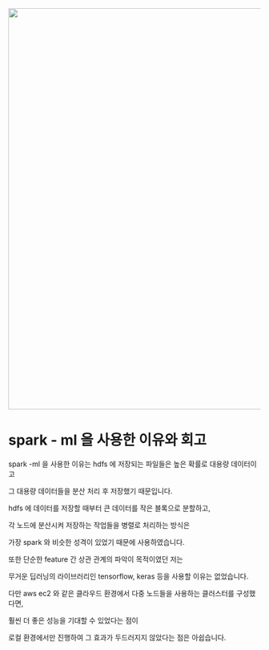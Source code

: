<img src = 'https://drive.google.com/uc?id=1Wl_jhwWstfutCdY8_TJCZJO3IUzO4kp2' width = 550 height = 800>


# spark - ml 을 사용한 이유와 회고

spark -ml 을 사용한 이유는 hdfs 에 저장되는 파일들은 높은 확률로 대용량 데이터이고 

그 대용량 데이터들을 분산 처리 후 저장했기 때문입니다.

hdfs 에 데이터를 저장할 때부터 큰 데이터를 작은 블록으로 분할하고,

각 노드에 분산시켜 저장하는 작업들을 병렬로 처리하는 방식은 

가장 spark 와 비슷한 성격이 있었기 때문에 사용하였습니다.

또한 단순한 feature 간 상관 관계의 파악이 목적이였던 저는 

무거운 딥러닝의 라이브러리인 tensorflow, keras 등을 사용할 이유는 없었습니다.

다만 aws ec2 와 같은 클라우드 환경에서 다중 노드들을 사용하는 클러스터를 구성했다면,

훨씬 더 좋은 성능을 기대할 수 있었다는 점이 

로컬 환경에서만 진행하여 그 효과가 두드러지지 않았다는 점은 아쉽습니다. 
